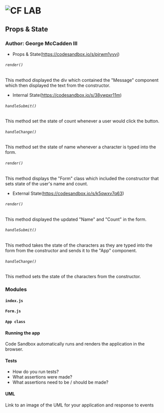 ![CF](http://i.imgur.com/7v5ASc8.png) LAB
=================================================

## Props & State

### Author: George McCadden III

* Props & State(https://codesandbox.io/s/pjrwm1yvvj)

###### `render()`
This method displayed the div which contained the "Message" component which then displayed the text from the constructor.

* Internal State(https://codesandbox.io/s/38ywpxr11m)

###### `handleSubmit()`
This method set the state of count whenever a user would click the button.

###### `handleChange()`
This method set the state of name whenever a character is typed into the form.

###### `render()`
This method displays the "Form" class which included the constructor that sets state of the user's name and count.

* External State(https://codesandbox.io/s/k5qwxv7q63)

###### `render()`
This method displayed the updated "Name" and "Count" in the form.

###### `handleSubmit()`
This method takes the state of the characters as they are typed into the form from the constructor and sends it to the "App" component.

###### `handleChange()`
This method sets the state of the characters from the constructor.

### Modules
#### `index.js`
#### `Form.js`
#### `App class`

#### Running the app
Code Sandbox automatically runs and renders the application in the browser.

#### Tests
* How do you run tests?
* What assertions were made?
* What assertions need to be / should be made?

#### UML
Link to an image of the UML for your application and response to events
